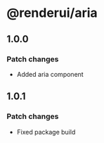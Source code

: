 # @renderui/aria

## 1.0.0

### Patch changes

- Added aria component

## 1.0.1

### Patch changes

- Fixed package build
